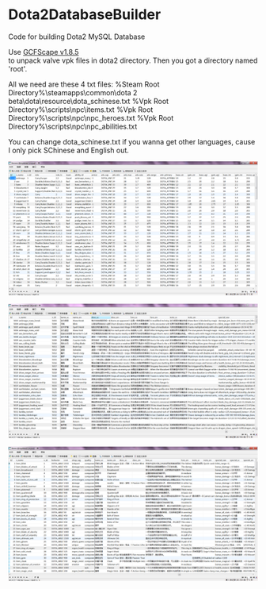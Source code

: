 Dota2DatabaseBuilder
====================

Code for building Dota2 MySQL Database

Use [GCFScape v1.8.5](http://nemesis.thewavelength.net/files/files/gcfscape185.zip)<br /> to unpack valve vpk files in dota2 directory. 
Then you got a directory named 'root'.

All we need are these 4 txt files: 
    %Steam Root Directory%\steamapps\common\dota 2 beta\dota\resource\dota_schinese.txt
    %Vpk Root Directory%\scripts\npc\items.txt
    %Vpk Root Directory%\scripts\npc\npc_heroes.txt
    %Vpk Root Directory%\scripts\npc\npc_abilities.txt

You can change dota_schinese.txt if you wanna get other languages, cause I only pick SChinese and English out.

![image](https://github.com/ruinkami/Dota2DatabaseBuilder/blob/master/screenshot/heroes.png "heroes")

![image](https://github.com/ruinkami/Dota2DatabaseBuilder/blob/master/screenshot/abilities.png "abilities")

![image](https://github.com/ruinkami/Dota2DatabaseBuilder/blob/master/screenshot/items.png "items")
